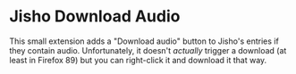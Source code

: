 # Jisho Download Audio

This small extension adds a "Download audio" button to Jisho's entries if
they contain audio. Unfortunately, it doesn't _actually_ trigger a download
(at least in Firefox 89) but you can right-click it and download it that way.
